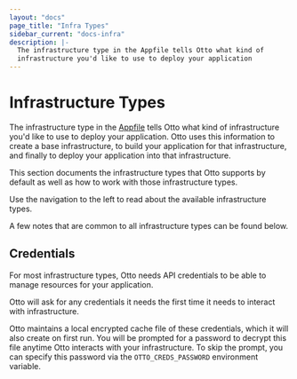 ```yaml
---
layout: "docs"
page_title: "Infra Types"
sidebar_current: "docs-infra"
description: |-
  The infrastructure type in the Appfile tells Otto what kind of
  infrastructure you'd like to use to deploy your application
---
```


# Infrastructure Types

The infrastructure type in the [Appfile](/docs/concepts/appfile.html)
tells Otto what kind of infrastructure you'd like to use to deploy your
application. Otto uses this information to create a base infrastructure, to
build your application for that infrastructure, and finally to deploy your
application into that infrastructure.

This section documents the infrastructure types that Otto supports by default
as well as how to work with those infrastructure types.

Use the navigation to the left to read about the available infrastructure types.

A few notes that are common to all infrastructure types can be found below.

## Credentials

For most infrastructure types, Otto needs API credentials to be able to manage
resources for your application.

Otto will ask for any credentials it needs the first time it needs to interact
with infrastructure.

Otto maintains a local encrypted cache file of these credentials, which it will
also create on first run. You will be prompted for a password to decrypt this
file anytime Otto interacts with your infrastructure. To skip the prompt, you
can specify this password via the `OTTO_CREDS_PASSWORD` environment variable.

